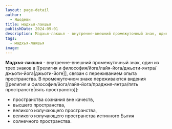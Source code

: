 ```yaml
---
layout: page-detail
author:
  - Яшодеви
title: мадхья-лакшья
publishDate: 2024-09-01
description: Мадхья-лакшья - внутренне-внешний промежуточный знак, один из трех знаков в джьоти-йоге, связан с переживанием опыта пространства. В промежуточном знаке переживаются видения пяти пространств пространства сознания вне качеств, высшего пространства, великого излучающего пространства, великого излучающего пространства истинного Бытия и солнечного пространства.
tags:
  - мадхья-лакшья
image:
---
```

**Мадхья-лакшья** - внутренне-внешний промежуточный знак, один из трех знаков в [[религия и философия/йога/лайя-йога/джьоти-янтра/джьоти-йога|джьоти-йоге]], связан с переживанием опыта пространства. В промежуточном знаке переживаются видения [[религия и философия/йога/лайя-йога/праджня-янтра/пять пространств|пять пространств]]: 

- пространства сознания вне качеств, 
- высшего пространства, 
- великого излучающего пространства, 
- великого излучающего пространства истинного Бытия
- солнечного пространства.

